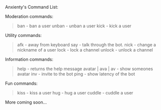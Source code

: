  Anxienty's Command List:

Moderation commands: 
> ban - ban a user
> unban - unban a user
> kick - kick a user

Utility commands:
> afk  - away from keyboard
> say - talk through the bot.
> nick - change a nickname of a user
> lock - lock a channel
> unlock - unlock a channel

Information commands:
> help - returns the help message
> avatar | ava | av - show someones avatar
> inv - invite to the bot
> ping - show latency of the bot

Fun commands:
> kiss - kiss a user
> hug - hug a user
> cuddle - cuddle a user

More coming soon...
